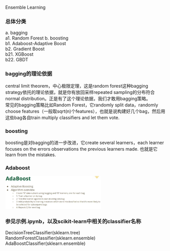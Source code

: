 Ensemble Learning

### 总体分类

a. bagging<br />
	a1. Random Forest
b. boosting<br />
	b1. Adaboost-Adaptive Boost<br />
	b2. Gradient Boost<br />
		b21. XGBoost<br />
		b22. GBDT<br />

### bagging的理论依据

central limit theorem，中心极限定理，这是random forest这种bagging strategy依托的理论依据，就是你有放回采样repeated sampling的分布符合normal distribution。正是有了这个理论依据，我们才敢用bagging策略。<br />
常见的bagging策略比如Random Forest，它randomly split data，randomly choose features（一般取sqrt(n)个features），也就是说构建好几个bag，然后用这些bag各自train multiply classifiers and let them vote.

### boosting

boosting是对bagging的进一步改进，它create several learners，each learner focuses on the errors observations the previous learners made. 也就是它learn from the mistakes.

### Adaboost

<img src="Adaboost_1.jpg" width="60%" height="60%" alt="Adaboost_1"/><br />

### 参见示例.ipynb，以及scikit-learn中相关的classifier名称

DecisionTreeClassifier(sklearn.tree)<br />
RandomForestClassifier(sklearn.ensemble)<br />
AdaBoostClassifier(sklearn.ensemble)<br />